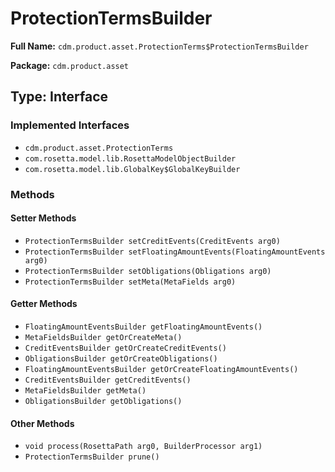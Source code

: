 # ProtectionTermsBuilder

**Full Name:** `cdm.product.asset.ProtectionTerms$ProtectionTermsBuilder`

**Package:** `cdm.product.asset`

## Type: Interface

### Implemented Interfaces

- `cdm.product.asset.ProtectionTerms`
- `com.rosetta.model.lib.RosettaModelObjectBuilder`
- `com.rosetta.model.lib.GlobalKey$GlobalKeyBuilder`

### Methods

#### Setter Methods

- `ProtectionTermsBuilder setCreditEvents(CreditEvents arg0)`
- `ProtectionTermsBuilder setFloatingAmountEvents(FloatingAmountEvents arg0)`
- `ProtectionTermsBuilder setObligations(Obligations arg0)`
- `ProtectionTermsBuilder setMeta(MetaFields arg0)`

#### Getter Methods

- `FloatingAmountEventsBuilder getFloatingAmountEvents()`
- `MetaFieldsBuilder getOrCreateMeta()`
- `CreditEventsBuilder getOrCreateCreditEvents()`
- `ObligationsBuilder getOrCreateObligations()`
- `FloatingAmountEventsBuilder getOrCreateFloatingAmountEvents()`
- `CreditEventsBuilder getCreditEvents()`
- `MetaFieldsBuilder getMeta()`
- `ObligationsBuilder getObligations()`

#### Other Methods

- `void process(RosettaPath arg0, BuilderProcessor arg1)`
- `ProtectionTermsBuilder prune()`

